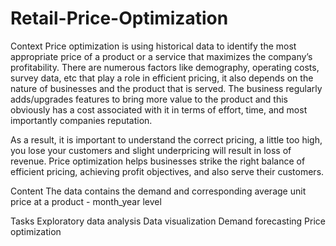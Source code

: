 # Retail-Price-Optimization
Context
Price optimization is using historical data to identify the most appropriate price of a product or a service that maximizes the company’s profitability. There are numerous factors like demography, operating costs, survey data, etc that play a role in efficient pricing, it also depends on the nature of businesses and the product that is served. The business regularly adds/upgrades features to bring more value to the product and this obviously has a cost associated with it in terms of effort, time, and most importantly companies reputation.

As a result, it is important to understand the correct pricing, a little too high, you lose your customers and slight underpricing will result in loss of revenue. Price optimization helps businesses strike the right balance of efficient pricing, achieving profit objectives, and also serve their customers.

Content
The data contains the demand and corresponding average unit price at a product - month_year level

Tasks
Exploratory data analysis
Data visualization
Demand forecasting
Price optimization
